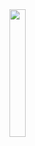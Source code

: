 <img src='https://github.com/Treamz/customtabbarpsapp/assets/26204241/51ffddf9-71bd-4942-9345-2f6651ce7343' width='24%'>
